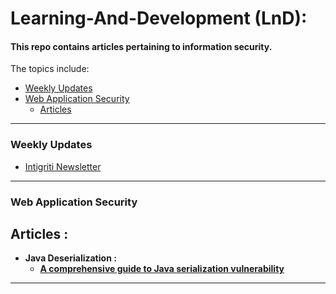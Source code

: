 # Learning-And-Development (LnD):

#### This repo contains articles pertaining to information security.

The topics include:

- [Weekly Updates](#weekly-updates)
- [Web Application Security](#web-application-security)
	- [Articles](#articles-)

----------
### Weekly Updates
- [Intigriti Newsletter](https://blog.intigriti.com/)

----------

### Web Application Security

## Articles :

- **Java Deserialization :** 
	- **[A comprehensive guide to Java serialization vulnerability](https://medium.com/bugbountywriteup/a-comprehensive-guide-to-java-serialization-vulnerability-18fad6e37b64)**

----------

